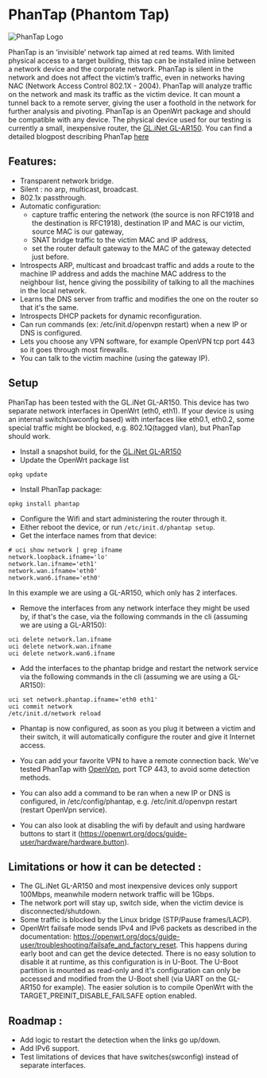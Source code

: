# PhanTap (Phantom Tap)

![PhanTap Logo](/img/phantap.png)

PhanTap is an ‘invisible’ network tap aimed at red teams. With limited physical access to a target building, this tap can be installed inline between a network device and the corporate network. PhanTap is silent in the network and does not affect the victim’s traffic, even in networks having NAC (Network Access Control 802.1X - 2004).
PhanTap will analyze traffic on the network and mask its traffic as the victim device.
It can mount a tunnel back to a remote server, giving the user a foothold in the network for further analysis and pivoting.
PhanTap is an OpenWrt package and should be compatible with any device. The physical device used for our testing is currently a small, inexpensive router, the [GL.iNet GL-AR150](https://www.gl-inet.com/products/gl-ar150/).
You can find a detailed blogpost describing PhanTap [here](https://www.nccgroup.trust/us/our-research/phantap/?research=Public+tools)

## Features:

* Transparent network bridge.
* Silent : no arp, multicast, broadcast.
* 802.1x passthrough.
* Automatic configuration:
    * capture traffic entering the network (the source is non RFC1918 and the destination is RFC1918), destination IP and MAC is our victim, source MAC is our gateway,
    * SNAT bridge traffic to the victim MAC and IP address,
    * set the router default gateway to the MAC of the gateway detected just before.
* Introspects ARP, multicast and broadcast traffic and adds a route to the machine IP address and adds the machine MAC address to the neighbour list, hence giving the possibility of talking to all the machines in the local network.
* Learns the DNS server from traffic and modifies the one on the router so that it's the same.
* Introspects DHCP packets for dynamic reconfiguration.
* Can run commands (ex: /etc/init.d/openvpn restart) when a new IP or DNS is configured.
* Lets you choose any VPN software, for example OpenVPN tcp port 443 so it goes through most firewalls.
* You can talk to the victim machine (using the gateway IP).

## Setup

PhanTap has been tested with the GL.iNet GL-AR150. This device has two separate network interfaces in OpenWrt (eth0, eth1).
If your device is using an internal switch(swconfig based) with interfaces like eth0.1, eth0.2, some special traffic might be blocked, e.g. 802.1Q(tagged vlan), but PhanTap should work.

* Install a snapshot build, for the [GL.iNet GL-AR150](https://downloads.openwrt.org/snapshots/targets/ath79/generic/openwrt-ath79-generic-glinet_gl-ar150-squashfs-sysupgrade.bin)
* Update the OpenWrt package list
```
opkg update
```
* Install PhanTap package:
```
opkg install phantap
```
* Configure the Wifi and start administering the router through it.
* Either reboot the device, or run `/etc/init.d/phantap setup`.
* Get the interface names from that device:
```
# uci show network | grep ifname
network.loopback.ifname='lo'
network.lan.ifname='eth1'
network.wan.ifname='eth0'
network.wan6.ifname='eth0'
```
In this example we are using a GL-AR150, which only has 2 interfaces.

* Remove the interfaces from any network interface they might be used by, if that's the case, via the following commands in the cli
(assuming we are using a GL-AR150):
```
uci delete network.lan.ifname
uci delete network.wan.ifname
uci delete network.wan6.ifname
```
* Add the interfaces to the phantap bridge and restart the network service via the following commands in the cli
(assuming we are using a GL-AR150):
```
uci set network.phantap.ifname='eth0 eth1'
uci commit network
/etc/init.d/network reload
```
* Phantap is now configured, as soon as you plug it between a victim and their switch, it will automatically configure the router and give it Internet access.

* You can add your favorite VPN to have a remote connection back. We've tested PhanTap with [OpenVpn](https://openvpn.net/community-resources/how-to/), port TCP 443, to avoid some detection methods.
* You can also add a command to be ran when a new IP or DNS is configured, in /etc/config/phantap, e.g. /etc/init.d/openvpn restart (restart OpenVpn service).
* You can also look at disabling the wifi by default and using hardware buttons to start it (https://openwrt.org/docs/guide-user/hardware/hardware.button).

## Limitations or how it can be detected :

* The GL.iNet GL-AR150 and most inexpensive devices only support 100Mbps, meanwhile modern network traffic will be 1Gbps.
* The network port  will stay up, switch side, when the victim device is disconnected/shutdown.
* Some traffic is blocked by the Linux bridge (STP/Pause frames/LACP).
* OpenWrt failsafe mode sends IPv4 and IPv6 packets as described in the documentation: https://openwrt.org/docs/guide-user/troubleshooting/failsafe_and_factory_reset. This happens during early boot and can get the device detected. There is no easy solution to disable it at runtime, as this configuration is in U-Boot. The U-Boot partition is mounted as read-only and it's configuration can only be accessed and modified from the U-Boot shell (via UART on the GL-AR150 for example). The easier solution is to compile OpenWrt with the TARGET_PREINIT_DISABLE_FAILSAFE option enabled.

## Roadmap :

* Add logic to restart the detection when the links go up/down.
* Add IPv6 support.
* Test limitations of devices that have switches(swconfig) instead of separate interfaces.
